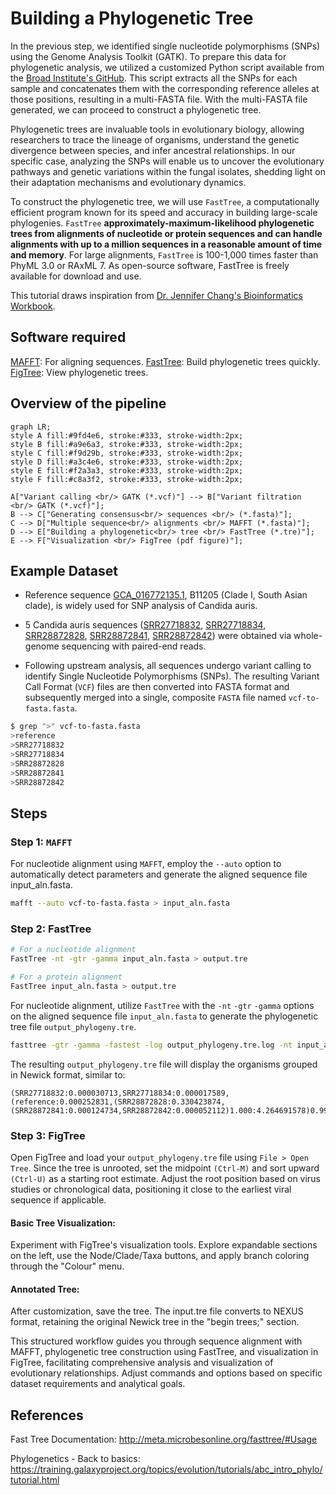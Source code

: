 # Building a Phylogenetic Tree

In the previous step, we identified single nucleotide polymorphisms (SNPs) using the Genome Analysis Toolkit (GATK). To prepare this data for phylogenetic analysis, we utilized a customized Python script available from the [Broad Institute's GitHub](https://github.com/broadinstitute/broad-fungalgroup/blob/master/scripts/SNPs/vcfSnpsToFasta.py). This script extracts all the SNPs for each sample and concatenates them with the corresponding reference alleles at those positions, resulting in a multi-FASTA file. With the multi-FASTA file generated, we can proceed to construct a phylogenetic tree.

Phylogenetic trees are invaluable tools in evolutionary biology, allowing researchers to trace the lineage of organisms, understand the genetic divergence between species, and infer ancestral relationships. In our specific case, analyzing the SNPs will enable us to uncover the evolutionary pathways and genetic variations within the fungal isolates, shedding light on their adaptation mechanisms and evolutionary dynamics.

To construct the phylogenetic tree, we will use `FastTree`, a computationally efficient program known for its speed and accuracy in building large-scale phylogenies. `FastTree` **approximately-maximum-likelihood phylogenetic trees from alignments of nucleotide or protein sequences and can handle alignments with up to a million sequences in a reasonable amount of time and memory**. For large alignments, `FastTree` is 100-1,000 times faster than PhyML 3.0 or RAxML 7. As open-source software, FastTree is freely available for download and use.

This tutorial draws inspiration from [Dr. Jennifer Chang's Bioinformatics Workbook](https://bioinformaticsworkbook.org/phylogenetics/FastTree.html#gsc.tab=0).

## Software required
[MAFFT](https://mafft.cbrc.jp/alignment/software/): For aligning sequences.
[FastTree](http://meta.microbesonline.org/fasttree/#Usage): Build phylogenetic trees quickly.
[FigTree](http://tree.bio.ed.ac.uk/software/figtree/): View phylogenetic trees.

## Overview of the pipeline
```mermaid
graph LR;
style A fill:#9fd4e6, stroke:#333, stroke-width:2px;
style B fill:#a9e6a3, stroke:#333, stroke-width:2px;
style C fill:#f9d29b, stroke:#333, stroke-width:2px;
style D fill:#a3c4e6, stroke:#333, stroke-width:2px;
style E fill:#f2a3a3, stroke:#333, stroke-width:2px;
style F fill:#c8a3f2, stroke:#333, stroke-width:2px;

A["Variant calling <br/> GATK (*.vcf)"] --> B["Variant filtration <br/> GATK (*.vcf)"];
B --> C["Generating consensus<br/> sequences <br/> (*.fasta)"];
C --> D["Multiple sequence<br/> alignments <br/> MAFFT (*.fasta)"];
D --> E["Building a phylogenetic<br/> tree <br/> FastTree (*.tre)"];
E --> F["Visualization <br/> FigTree (pdf figure)"];
```

## Example Dataset
- Reference sequence [GCA_016772135.1](https://www.ncbi.nlm.nih.gov/datasets/genome/GCA_016772135.1/), B11205 (Clade I, South Asian clade), is widely used for SNP analysis of Candida auris.

- 5 Candida auris sequences ([SRR27718832](https://www.ncbi.nlm.nih.gov/sra/SRR27718832), [SRR27718834](https://www.ncbi.nlm.nih.gov/sra/?term=SRR27718834), [SRR28872828](https://www.ncbi.nlm.nih.gov/sra/?term=SRR28872828), [SRR28872841](https://www.ncbi.nlm.nih.gov/sra/?term=SRR28872841), [SRR28872842](https://www.ncbi.nlm.nih.gov/sra/?term=SRR28872842)) were obtained via whole-genome sequencing with paired-end reads.

- Following upstream analysis, all sequences undergo variant calling to identify Single Nucleotide Polymorphisms (SNPs). The resulting Variant Call Format (`VCF`) files are then converted into FASTA format and subsequently merged into a single, composite `FASTA` file named `vcf-to-fasta.fasta`.

```bash
$ grep ">" vcf-to-fasta.fasta
>reference
>SRR27718832
>SRR27718834
>SRR28872828
>SRR28872841
>SRR28872842
```
## Steps

### Step 1: `MAFFT`

For nucleotide alignment using `MAFFT`, employ the `--auto` option to automatically detect parameters and generate the aligned sequence file input_aln.fasta.

```bash
mafft --auto vcf-to-fasta.fasta > input_aln.fasta
```
### Step 2: FastTree

```bash
# For a nucleotide alignment
FastTree -nt -gtr -gamma input_aln.fasta > output.tre

# For a protein alignment
FastTree input_aln.fasta > output.tre
```

For nucleotide alignment, utilize `FastTree` with the `-nt` `-gtr` `-gamma` options on the aligned sequence file `input_aln.fasta` to generate the phylogenetic tree file `output_phylogeny.tre`.

```bash
fasttree -gtr -gamma -fastest -log output_phylogeny.tre.log -nt input_aln.fasta > output_phylogeny.tre
```

The resulting `output_phylogeny.tre` file will display the organisms grouped in Newick format, similar to:
```
(SRR27718832:0.000030713,SRR27718834:0.000017589,(reference:0.000252831,(SRR28872828:0.330423874,(SRR28872841:0.000124734,SRR28872842:0.000052112)1.000:4.264691578)0.998:0.015471241)1.000:0.000517116);
```

### Step 3: FigTree

Open FigTree and load your `output_phylogeny.tre` file using `File > Open Tree`. Since the tree is unrooted, set the midpoint `(Ctrl-M)` and sort upward `(Ctrl-U)` as a starting root estimate. Adjust the root position based on virus studies or chronological data, positioning it close to the earliest viral sequence if applicable.

#### Basic Tree Visualization:
Experiment with FigTree's visualization tools. Explore expandable sections on the left, use the Node/Clade/Taxa buttons, and apply branch coloring through the "Colour" menu.

#### Annotated Tree:
After customization, save the tree. The input.tre file converts to NEXUS format, retaining the original Newick tree in the "begin trees;" section.

This structured workflow guides you through sequence alignment with MAFFT, phylogenetic tree construction using FastTree, and visualization in FigTree, facilitating comprehensive analysis and visualization of evolutionary relationships. Adjust commands and options based on specific dataset requirements and analytical goals.







                 
## References
Fast Tree Documentation: http://meta.microbesonline.org/fasttree/#Usage

Phylogenetics - Back to basics: https://training.galaxyproject.org/topics/evolution/tutorials/abc_intro_phylo/tutorial.html
